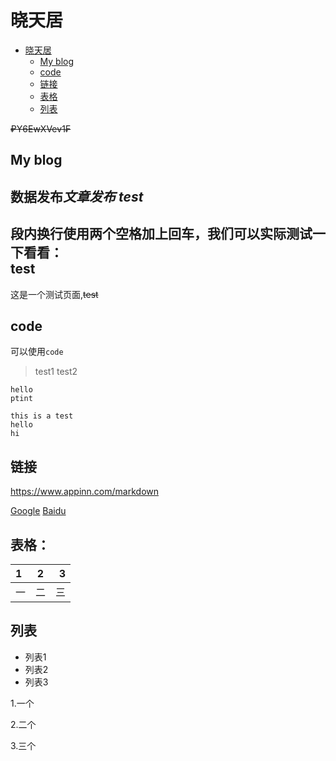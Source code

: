 # 晓天居


- [晓天居](#晓天居)
  - [My blog](#my_blog)
  - [code](#code)
  - [链接](#链接)
  - [表格](#表格)
  - [列表](#列表)

~~₽Y6EwXVev1₣~~

## My blog

**数据发布***文章发布*
***test***  
---
段内换行使用两个空格加上回车，我们可以实际测试一下看看：  
test
---
这是一个测试页面,~~test~~

## code

可以使用`code`

>test1
>test2

    hello
    ptint

```
this is a test
hello
hi
```

## 链接

<https://www.appinn.com/markdown>

[Google](http://www.google.com)
[Baidu]

## 表格：

|1 |2|3|
|:---|:---:|---:|
|一|二|三|

## 列表

- 列表1
- 列表2
- 列表3

1.一个

2.二个

3.三个


[Baidu]:http://www.baidu.com


